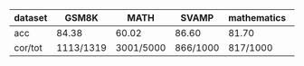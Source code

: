 |dataset|GSM8K|MATH|SVAMP|mathematics|ocw|aime24|amc23|carp_en|college_math|olympiadbench|
|--|--|--|--|--|--|--|--|--|--|--|
|acc|84.38|60.02|86.60|81.70|25.00|6.67|40.00|46.62|29.99|26.52|
|cor/tot|1113/1319|3001/5000|866/1000|817/1000|68/272|2/30|16/40|455/976|845/2818|179/675|

